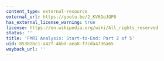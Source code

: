 ```yaml
---
content_type: external-resource
external_url: https://youtu.be/2_KV6QoJQP0
has_external_license_warning: true
license: https://en.wikipedia.org/wiki/All_rights_reserved
status: ''
title: 'FMRI Analysis: Start-to-End: Part 2 of 5'
uid: 85302bc1-a42f-4bbd-aea8-f7cda4736a65
wayback_url: ''
---
```

